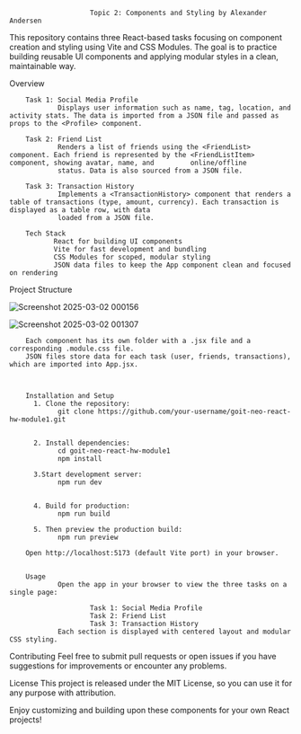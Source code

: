                         Topic 2: Components and Styling by Alexander Andersen

This repository contains three React-based tasks focusing on component creation and styling using Vite and CSS Modules. The goal is to practice building reusable UI components and applying modular styles in a clean, maintainable way.

Overview

        Task 1: Social Media Profile
                Displays user information such as name, tag, location, and activity stats. The data is imported from a JSON file and passed as props to the <Profile> component.

        Task 2: Friend List
                Renders a list of friends using the <FriendList> component. Each friend is represented by the <FriendListItem> component, showing avatar, name, and         online/offline 
                status. Data is also sourced from a JSON file.

        Task 3: Transaction History
                Implements a <TransactionHistory> component that renders a table of transactions (type, amount, currency). Each transaction is displayed as a table row, with data 
                loaded from a JSON file.

        Tech Stack
               React for building UI components
               Vite for fast development and bundling
               CSS Modules for scoped, modular styling
               JSON data files to keep the App component clean and focused on rendering

               
Project Structure

![Screenshot 2025-03-02 000156](https://github.com/user-attachments/assets/680a9fd5-a376-4a6b-9508-44e57f15f055)

![Screenshot 2025-03-02 001307](https://github.com/user-attachments/assets/c7f255b3-00d4-4e3c-8d44-efbeb5879dfa)



        Each component has its own folder with a .jsx file and a corresponding .module.css file.
        JSON files store data for each task (user, friends, transactions), which are imported into App.jsx.



        Installation and Setup
          1. Clone the repository:
                git clone https://github.com/your-username/goit-neo-react-hw-module1.git


          2. Install dependencies:
                cd goit-neo-react-hw-module1
                npm install

          3.Start development server:
                npm run dev

        
          4. Build for production:
                npm run build

          5. Then preview the production build:
                npm run preview

        Open http://localhost:5173 (default Vite port) in your browser.

     
        Usage
                Open the app in your browser to view the three tasks on a single page:

                        Task 1: Social Media Profile
                        Task 2: Friend List
                        Task 3: Transaction History
                Each section is displayed with centered layout and modular CSS styling.


Contributing
Feel free to submit pull requests or open issues if you have suggestions for improvements or encounter any problems.


License
This project is released under the MIT License, so you can use it for any purpose with attribution.

Enjoy customizing and building upon these components for your own React projects!
